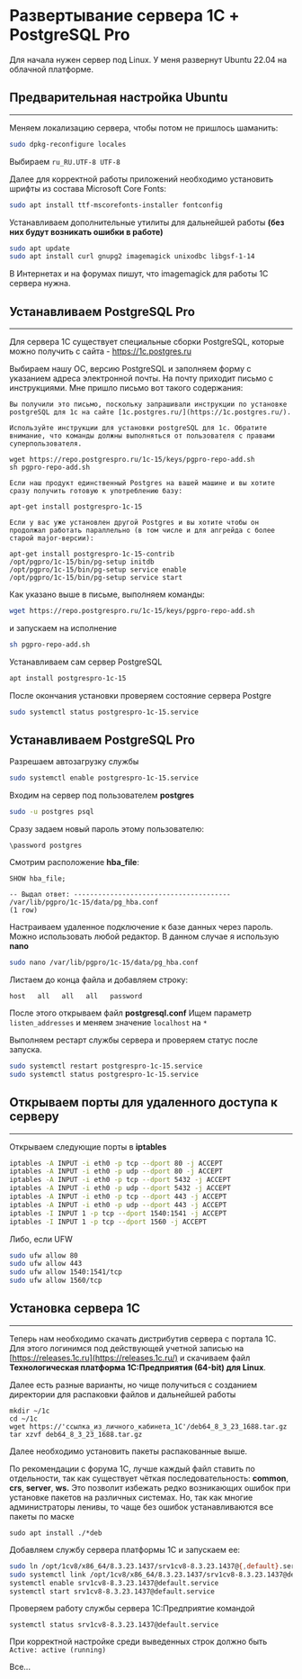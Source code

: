 # Развертывание сервера 1С + PostgreSQL Pro

Для начала нужен сервер под Linux. У меня развернут Ubuntu 22.04 на облачной платформе.

## **Предварительная настройка Ubuntu**

---

Меняем локализацию сервера, чтобы потом не пришлось шаманить:

```bash
sudo dpkg-reconfigure locales
```

Выбираем `ru_RU.UTF-8 UTF-8`

Далее для корректной работы приложений необходимо установить шрифты из состава Microsoft Core Fonts:

```bash
sudo apt install ttf-mscorefonts-installer fontconfig
```

Устанавливаем дополнительные утилиты для дальнейшей работы
**(без них будут возникать ошибки в работе)**

```bash
sudo apt update
sudo apt install curl gnupg2 imagemagick unixodbc libgsf-1-14
```

В Интернетах и на форумах пишут, что imagemagick для работы 1С сервера нужна.

## **Устанавливаем PostgreSQL Pro**

---

Для сервера 1С существует специальные сборки PostgreSQL, которые можно получить с сайта - <https://1c.postgres.ru>

Выбираем нашу ОС, версию PostgreSQL и заполняем форму с указанием адреса электронной почты. На почту приходит письмо с инструкциями. Мне пришло письмо вот такого содержания:

```text
Вы получили это письмо, поскольку запрашивали инструкции по установке postgreSQL для 1с на сайте [1c.postgres.ru/](https://1c.postgres.ru/).

Используйте инструкции для установки postgreSQL для 1с. Обратите внимание, что команды должны выполняться от пользователя с правами суперпользователя.

wget https://repo.postgrespro.ru/1c-15/keys/pgpro-repo-add.sh
sh pgpro-repo-add.sh

Если наш продукт единственный Postgres на вашей машине и вы хотите сразу получить готовую к употреблению базу:

apt-get install postgrespro-1c-15

Если у вас уже установлен другой Postgres и вы хотите чтобы он продолжал работать параллельно (в том числе и для апгрейда с более старой major-версии):

apt-get install postgrespro-1c-15-contrib
/opt/pgpro/1c-15/bin/pg-setup initdb
/opt/pgpro/1c-15/bin/pg-setup service enable
/opt/pgpro/1c-15/bin/pg-setup service start
```

Как указано выше в письме, выполняем команды:

```bash
wget https://repo.postgrespro.ru/1c-15/keys/pgpro-repo-add.sh
```

 и запускаем на исполнение

```bash
sh pgpro-repo-add.sh
```

Устанавливаем сам сервер PostgreSQL

```bash
apt install postgrespro-1c-15
```

После окончания установки проверяем состояние сервера Postgre

```bash
sudo systemctl status postgrespro-1c-15.service
```

## **Устанавливаем PostgreSQL Pro**

Разрешаем автозагрузку службы

```bash
sudo systemctl enable postgrespro-1c-15.service
```

Входим на сервер под пользователем **postgres**

```bash
sudo -u postgres psql
```

Сразу задаем новый пароль этому пользователю:

```
\password postgres
```

Смотрим расположение **hba_file**:

```
SHOW hba_file;

-- Выдал ответ: ---------------------------------------
/var/lib/pgpro/1c-15/data/pg_hba.conf
(1 row)
```

Настраиваем удаленное подключение к базе данных через пароль.
Можно использовать любой редактор. В данном случае я использую **nano**

```bash
sudo nano /var/lib/pgpro/1c-15/data/pg_hba.conf
```

Листаем до конца файла и добавляем строку:

```text
host   all   all   all   password
```

После этого открываем файл **postgresql.conf**
Ищем параметр `listen_addresses` и меняем значение `localhost` на `*`

Выполняем рестарт службы сервера и проверяем статус после запуска.

```bash
sudo systemctl restart postgrespro-1c-15.service
sudo systemctl status postgrespro-1c-15.service
```

## **Открываем порты для удаленного доступа к серверу**

---

Открываем следующие порты в **iptables**

```bash
iptables -A INPUT -i eth0 -p tcp --dport 80 -j ACCEPT
iptables -A INPUT -i eth0 -p udp --dport 80 -j ACCEPT
iptables -A INPUT -i eth0 -p tcp --dport 5432 -j ACCEPT
iptables -A INPUT -i eth0 -p udp --dport 5432 -j ACCEPT
iptables -A INPUT -i eth0 -p tcp --dport 443 -j ACCEPT
iptables -A INPUT -i eth0 -p udp --dport 443 -j ACCEPT
iptables -I INPUT 1 -p tcp --dport 1540:1541 -j ACCEPT
iptables -I INPUT 1 -p tcp --dport 1560 -j ACCEPT
```

Либо, если UFW

```bash
sudo ufw allow 80
sudo ufw allow 443
sudo ufw allow 1540:1541/tcp
sudo ufw allow 1560/tcp
```

## **Установка сервера 1С**

---

Теперь нам необходимо скачать дистрибутив сервера с портала 1С. Для этого логинимся под действующей учетной записью на [https://releases.1c.ru](https://releases.1c.ru/) и скачиваем файл
**Технологическая платформа 1С:Предприятия (64-bit) для Linux**.

Далее есть разные варианты, но чище получиться с созданием директории для распаковки файлов и дальнейшей работы

```
mkdir ~/1c
cd ~/1c
wget https://'ссылка_из_личного_кабинета_1С'/deb64_8_3_23_1688.tar.gz
tar xzvf deb64_8_3_23_1688.tar.gz
```

Далее необходимо установить пакеты распакованные выше.

По рекомендации с форума 1C, лучше каждый файл ставить по отдельности, так как существует чёткая последовательность: **common**, **crs**, **server**, **ws.**
Это позволит избежать редко возникающих ошибок при установке пакетов на различных системах.
Но, так как многие администраторы ленивы, то чаще без ошибок устанавливаются все пакеты по маске

```
sudo apt install ./*deb
```

Добавляем службу сервера платформы 1С и запускаем ее:

```bash
sudo ln /opt/1cv8/x86_64/8.3.23.1437/srv1cv8-8.3.23.1437@{,default}.service
sudo systemctl link /opt/1cv8/x86_64/8.3.23.1437/srv1cv8-8.3.23.1437@default.service
systemctl enable srv1cv8-8.3.23.1437@default.service
systemctl start srv1cv8-8.3.23.1437@default.service
```

Проверяем работу службы сервера 1С:Предприятие командой

```
systemctl status srv1cv8-8.3.23.1437@default.service
```

При корректной настройке среди выведенных строк должно быть `Active: active (running)`

Все...
